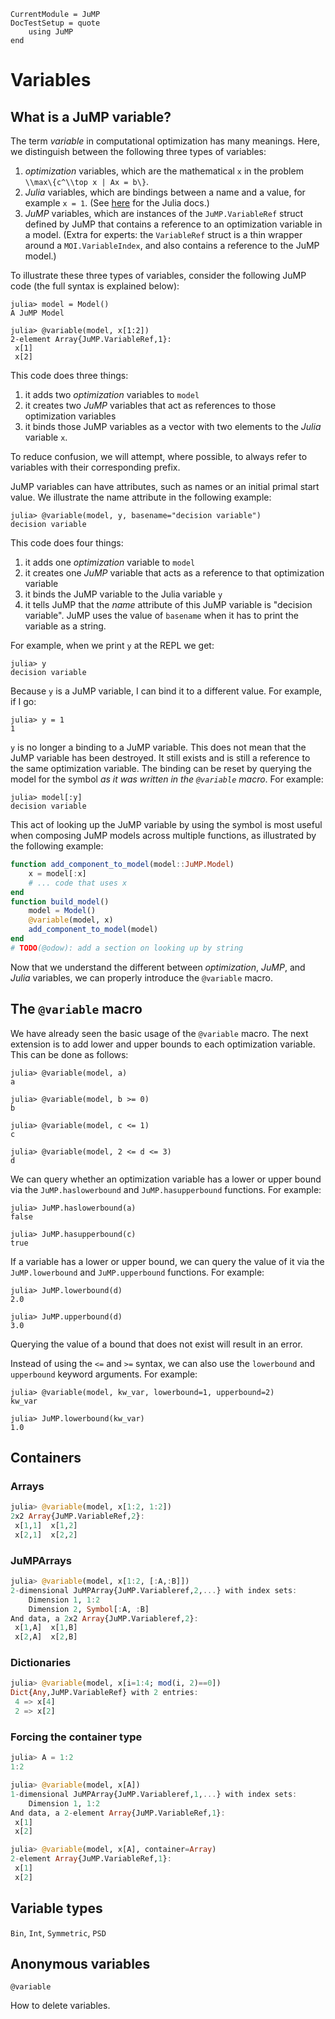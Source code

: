 ```@meta
CurrentModule = JuMP
DocTestSetup = quote
    using JuMP
end
```

Variables
=========

What is a JuMP variable?
---------------------------

The term *variable* in computational optimization has many meanings. Here, we
distinguish between the following three types of variables:
1. *optimization* variables, which are the mathematical ``x`` in the problem
   ``\\max\{c^\\top x | Ax = b\}``.
2. *Julia* variables, which are bindings between a name and a value, for example
   `x = 1`. (See [here](https://docs.julialang.org/en/stable/manual/variables/)
   for the Julia docs.)
3. *JuMP* variables, which are instances of the `JuMP.VariableRef` struct
   defined by JuMP that contains a reference to an optimization variable in a
   model. (Extra for experts: the `VariableRef` struct is a thin wrapper around
   a `MOI.VariableIndex`, and also contains a reference to the JuMP model.)

To illustrate these three types of variables, consider the following JuMP code
(the full syntax is explained below):
```jldoctest variables
julia> model = Model()
A JuMP Model

julia> @variable(model, x[1:2])
2-element Array{JuMP.VariableRef,1}:
 x[1]
 x[2]
```
This code does three things:
1. it adds two *optimization* variables to `model`
2. it creates two *JuMP* variables that act as references to those optimization
   variables
3. it binds those JuMP variables as a vector with two elements to the *Julia*
   variable `x`.

To reduce confusion, we will attempt, where possible, to always refer to
variables with their corresponding prefix.

JuMP variables can have attributes, such as names or an initial primal start
value. We illustrate the name attribute in the following example:
```jldoctest variables
julia> @variable(model, y, basename="decision variable")
decision variable
```
This code does four things:
1. it adds one *optimization* variable to `model`
2. it creates one *JuMP* variable that acts as a reference to that optimization
   variable
3. it binds the JuMP variable to the Julia variable `y`
4. it tells JuMP that the *name* attribute of this JuMP variable is "decision
variable". JuMP uses the value of `basename` when it has to print the variable
as a string.

For example, when we print `y` at the REPL we get:
```jldoctest variables
julia> y
decision variable
```

Because `y` is a JuMP variable, I can bind it to a different value. For example,
if I go:
```jldoctest variables
julia> y = 1
1
```
`y` is no longer a binding to a JuMP variable. This does not mean that the JuMP
variable has been destroyed. It still exists and is still a reference to the
same optimization variable. The binding can be reset by querying the model for
the symbol *as it was written in the `@variable` macro*. For example:
```jldoctest variables
julia> model[:y]
decision variable
```

This act of looking up the JuMP variable by using the symbol is most useful when
composing JuMP models across multiple functions, as illustrated by the following
example:
```julia
function add_component_to_model(model::JuMP.Model)
    x = model[:x]
    # ... code that uses x
end
function build_model()
    model = Model()
    @variable(model, x)
    add_component_to_model(model)
end
# TODO(@odow): add a section on looking up by string
```

Now that we understand the different between *optimization*, *JuMP*, and *Julia*
variables, we can properly introduce the `@variable` macro.

The `@variable` macro
---------------------

We have already seen the basic usage of the `@variable` macro. The next
extension is to add lower and upper bounds to each optimization variable. This
can be done as follows:

```jldoctest variables
julia> @variable(model, a)
a

julia> @variable(model, b >= 0)
b

julia> @variable(model, c <= 1)
c

julia> @variable(model, 2 <= d <= 3)
d
```

We can query whether an optimization variable has a lower or upper bound via the `JuMP.haslowerbound` and `JuMP.hasupperbound` functions. For example:
```jldoctest variables
julia> JuMP.haslowerbound(a)
false

julia> JuMP.hasupperbound(c)
true
```

If a variable has a lower or upper bound, we can query the value of it via the `JuMP.lowerbound` and `JuMP.upperbound` functions. For example:
```jldoctest variables
julia> JuMP.lowerbound(d)
2.0

julia> JuMP.upperbound(d)
3.0
```
Querying the value of a bound that does not exist will result in an error.

Instead of using the `<=` and `>=` syntax, we can also use the `lowerbound` and `upperbound` keyword arguments. For example:
```jldoctest variables
julia> @variable(model, kw_var, lowerbound=1, upperbound=2)
kw_var

julia> JuMP.lowerbound(kw_var)
1.0
```

## Containers


### Arrays

```julia
julia> @variable(model, x[1:2, 1:2])
2x2 Array{JuMP.VariableRef,2}:
 x[1,1]  x[1,2]
 x[2,1]  x[2,2]
```

### JuMPArrays

```julia
julia> @variable(model, x[1:2, [:A,:B]])
2-dimensional JuMPArray{JuMP.Variableref,2,...} with index sets:
    Dimension 1, 1:2
    Dimension 2, Symbol[:A, :B]
And data, a 2x2 Array{JuMP.Variableref,2}:
 x[1,A]  x[1,B]
 x[2,A]  x[2,B]
```

### Dictionaries

```julia
julia> @variable(model, x[i=1:4; mod(i, 2)==0])
Dict{Any,JuMP.VariableRef} with 2 entries:
 4 => x[4]
 2 => x[2]
```

### Forcing the container type

```julia
julia> A = 1:2
1:2

julia> @variable(model, x[A])
1-dimensional JuMPArray{JuMP.Variableref,1,...} with index sets:
    Dimension 1, 1:2
And data, a 2-element Array{JuMP.VariableRef,1}:
 x[1]
 x[2]

julia> @variable(model, x[A], container=Array)
2-element Array{JuMP.VariableRef,1}:
 x[1]
 x[2]
```

## Variable types

`Bin`, `Int`, `Symmetric`, `PSD`

## Anonymous variables


```@docs
@variable
```

How to delete variables.
